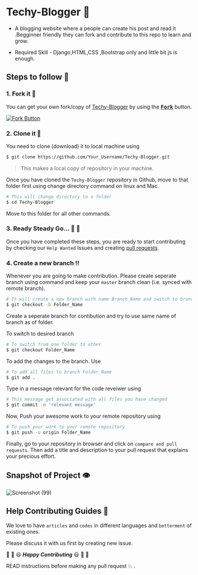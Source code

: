# Techy-Blogger :book:

* A blogging website where a people can create his post and read it .Begginner friendly they can fork and contribute to this repo to learn and grow. 

* Required Skill - Django,HTML,CSS ,Bootstrap only and little bit js is enough.

## Steps to follow :scroll:

### 1. Fork it :fork_and_knife:

You can get your own fork/copy of [Techy-Blogger](https://github.com/sd8917/Techy-Blogger) by using the <a href="https://github.com/sd8917/Techy-Blogger/new/master?readme=1#fork-destination-box"><kbd><b>Fork</b></kbd></a> button.

 [![Fork Button](https://help.github.com/assets/images/help/repository/fork_button.jpg)](https://github.com/sd8917/Techy-Blogger)

### 2. Clone it :busts_in_silhouette:

You need to clone (download) it to local machine using

```sh
$ git clone https://github.com/Your_Username/Techy-Blogger.git
```

> This makes a local copy of repository in your machine.

Once you have cloned the `Techy-Blogger` repository in Github, move to that folder first using change directory command on linux and Mac.

```sh
# This will change directory to a folder 
$ cd Techy-Blogger
```

Move to this folder for all other commands.

### 3. Ready Steady Go... :turtle: :rabbit2:

Once you have completed these steps, you are ready to start contributing by checking our `Help Wanted` Issues and creating [pull requests](https://github.com/sd8917/Techy-Blogger/pulls).

### 4. Create a new branch :bangbang:

Whenever you are going to make contribution. Please create seperate branch using command and keep your `master` branch clean (i.e. synced with remote branch).

```sh
# It will create a new branch with name Branch_Name and switch to branch Folder_Name
$ git checkout -b Folder_Name
```

Create a seperate branch for contibution and try to use same name of branch as of folder.

To switch to desired branch

```sh
# To switch from one folder to other
$ git checkout Folder_Name
```

To add the changes to the branch. Use

```sh
# To add all files to branch Folder_Name
$ git add .
```

Type in a message relevant for the code reveiwer using

```sh
# This message get associated with all files you have changed
$ git commit -m 'relevant message'
```

Now, Push your awesome work to your remote repository using

```sh
# To push your work to your remote repository
$ git push -u origin Folder_Name
```

Finally, go to your repository in browser and click on `compare and pull requests`.
Then add a title and description to your pull request that explains your precious effort.




## Snapshot of Project :eye:
![Screenshot (99)](https://user-images.githubusercontent.com/34008023/80141362-12494800-85c7-11ea-9e19-d207a8dcb0fb.png)


## Help Contributing Guides :crown:

We love to have `articles` and `codes` in different languages and `betterment` of existing ones.

Please discuss it with us first by creating new issue.

:tada: :confetti_ball: :smiley: _**Happy Contributing**_ :smiley: :confetti_ball: :tada:

READ instructions before making any pull request 💥 .
